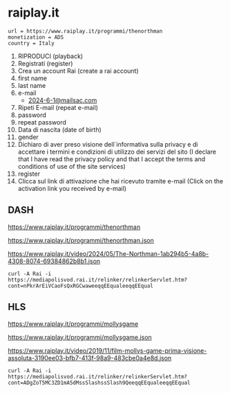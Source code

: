 # raiplay.it

~~~
url = https://www.raiplay.it/programmi/thenorthman
monetization = ADS
country = Italy
~~~

1. RIPRODUCI (playback)
2. Registrati (register)
3. Crea un account Rai (create a rai account)
4. first name
5. last name
6. e-mail
   - 2024-6-1@mailsac.com
7. Ripeti E-mail (repeat e-mail)
8. password
9. repeat password
10. Data di nascita (date of birth)
11. gender
12. Dichiaro di aver preso visione dell´informativa sulla privacy e di
   accettare i termini e condizioni di utilizzo dei servizi del sito (I declare
   that I have read the privacy policy and that I accept the terms and conditions
   of use of the site services)
13. register
14. Clicca sul link di attivazione che hai ricevuto tramite e-mail (Click on
   the activation link you received by e-mail)

## DASH

https://www.raiplay.it/programmi/thenorthman

https://www.raiplay.it/programmi/thenorthman.json

https://www.raiplay.it/video/2024/05/The-Northman-1ab294b5-4a8b-4308-8074-69384862b8b1.json

~~~
curl -A Rai -i https://mediapolisvod.rai.it/relinker/relinkerServlet.htm?cont=nPkrArEiVCaoFsQxRGCwaweeqqEEqualeeqqEEqual
~~~

## HLS

https://www.raiplay.it/programmi/mollysgame

https://www.raiplay.it/programmi/mollysgame.json

https://www.raiplay.it/video/2019/11/film-mollys-game-prima-visione-assoluta-3190ee03-bfb7-413f-98a9-483cbe0a4e8d.json

~~~
curl -A Rai -i https://mediapolisvod.rai.it/relinker/relinkerServlet.htm?cont=ADgZoT5MC3ZD1mA5dMssSlashssSlash9QeeqqEEqualeeqqEEqual
~~~

